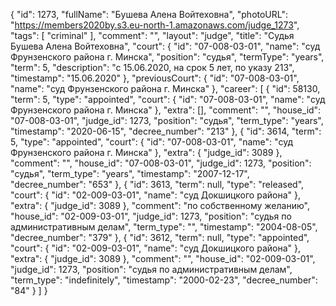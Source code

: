 {
    "id": 1273,
    "fullName": "Бушева Алена Войтеховна",
    "photoURL": "https://members2020by.s3.eu-north-1.amazonaws.com/judge_1273",
    "tags": [
        "criminal"
    ],
    "comment": "",
    "layout": "judge",
    "title": "Судья Бушева Алена Войтеховна",
    "court": {
        "id": "07-008-03-01",
        "name": "суд Фрунзенского района г. Минска",
        "position": "судья",
        "termType": "years",
        "term": 5,
        "description": "c 15.06.2020, на срок 5 лет, по указу 213",
        "timestamp": "15.06.2020"
    },
    "previousCourt": {
        "id": "07-008-03-01",
        "name": "суд Фрунзенского района г. Минска"
    },
    "career": [
        {
            "id": 58130,
            "term": 5,
            "type": "appointed",
            "court": {
                "id": "07-008-03-01",
                "name": "суд Фрунзенского района г. Минска"
            },
            "extra": [],
            "comment": "",
            "house_id": "07-008-03-01",
            "judge_id": 1273,
            "position": "судья",
            "term_type": "years",
            "timestamp": "2020-06-15",
            "decree_number": "213"
        },
        {
            "id": 3614,
            "term": 5,
            "type": "appointed",
            "court": {
                "id": "07-008-03-01",
                "name": "суд Фрунзенского района г. Минска"
            },
            "extra": {
                "judge_id": 3089
            },
            "comment": "",
            "house_id": "07-008-03-01",
            "judge_id": 1273,
            "position": "судья",
            "term_type": "years",
            "timestamp": "2007-12-17",
            "decree_number": "653"
        },
        {
            "id": 3613,
            "term": null,
            "type": "released",
            "court": {
                "id": "02-009-03-01",
                "name": "суд Докшицкого района"
            },
            "extra": {
                "judge_id": 3089
            },
            "comment": "по собственному желанию",
            "house_id": "02-009-03-01",
            "judge_id": 1273,
            "position": "судья по административным делам",
            "term_type": "",
            "timestamp": "2004-08-05",
            "decree_number": "379"
        },
        {
            "id": 3612,
            "term": null,
            "type": "appointed",
            "court": {
                "id": "02-009-03-01",
                "name": "суд Докшицкого района"
            },
            "extra": {
                "judge_id": 3089
            },
            "comment": "",
            "house_id": "02-009-03-01",
            "judge_id": 1273,
            "position": "судья по административным делам",
            "term_type": "indefinitely",
            "timestamp": "2000-02-23",
            "decree_number": "84"
        }
    ]
}